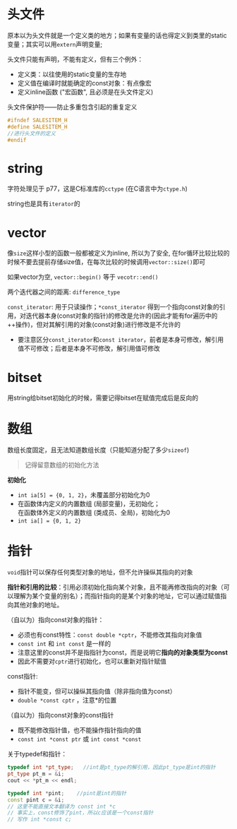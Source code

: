 # 头文件

原本以为头文件就是一个定义类的地方；如果有变量的话也得定义到类里的static变量；其实可以用`extern`声明变量;

头文件只能有声明，不能有定义，但有三个例外：
- 定义类：以往使用的static变量的生存地
- 定义值在编译时就能确定的const对象：有点像宏
- 定义inline函数 ("宏函数", 且必须是在头文件定义)

头文件保护符——防止多重包含引起的重复定义

```c++
#ifndef SALESITEM_H
#define SALESITEM_H
//进行头文件的定义
#endif
```

# string

字符处理见于 p77，这是C标准库的`cctype` (在C语言中为`ctype.h`)

string也是具有`iterator`的

# vector

像`size`这样小型的函数一般都被定义为inline, 所以为了安全, 在for循环比较比较的时候不要去提前存储size值，在每次比较的时候调用`vector::size()`即可

如果vector为空, `vector::begin()` 等于 `vecotr::end()`

两个迭代器之间的距离: `difference_type`

`const_iterator`: 用于只读操作；`*const_iterator` 得到一个指向const对象的引用，对迭代器本身(const对象的指针)的修改是允许的(因此才能有for遍历中的++操作)，但对其解引用的对象(const对象)进行修改是不允许的<br>
- 要注意区分`const_iterator`和`const iterator`，前者是本身可修改，解引用值不可修改；后者是本身不可修改，解引用值可修改

# bitset

用string给bitset初始化的时候，需要记得bitset在赋值完成后是反向的

# 数组

数组长度固定，且无法知道数组长度（只能知道分配了多少`sizeof`)

> 记得留意数组的初始化方法

**初始化**
- `int ia[5] = {0, 1, 2}`，未覆盖部分初始化为0
- 在函数体内定义的内置数组 (局部变量)，无初始化；<br>在函数体外定义的内置数组 (类成员、全局)，初始化为0
- `int ia[] = {0, 1, 2}`

# 指针

`void`指针可以保存任何类型对象的地址，但不允许操纵其指向的对象

**指针和引用的比较**：引用必须初始化指向某个对象，且不能再修改指向的对象（可以理解为某个变量的别名）；而指针指向的是某个对象的地址，它可以通过赋值指向其他对象的地址。



（自以为）指向const对象的指针：
- 必须也有const特性：`const double *cptr`，不能修改其指向对象值
- `const int` 和 `int const` 是一样的
- 注意这里的const并不是指指针为const，而是说明它**指向的对象类型为const**
- 因此不需要对`cptr`进行初始化，也可以重新对指针赋值

const指针:
- 指针不能变，但可以操纵其指向值（除非指向值为const）
- `double *const cptr` ，注意*的位置

（自以为）指向const对象的const指针
- 既不能修改指针值，也不能操作指针指向的值
- `const int *const ptr` 或 `int const *const`

关于typedef和指针：
```cpp
typedef int *pt_type;   //int是pt_type的解引用，因此pt_type是int的指针
pt_type pt_m = &i;
cout << *pt_m << endl;

typedef int *pint;    //pint是int的指针
const pint c = &i; 
// 这里不能直接文本翻译为 const int *c
// 事实上，const修饰了pint，所以c应该是一个const指针
// 写作 int *const c;
```